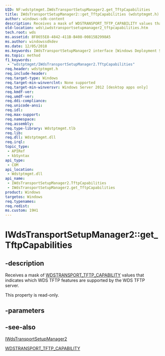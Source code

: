 ```yaml
---
UID: NF:wdstptmgmt.IWdsTransportSetupManager2.get_TftpCapabilities
title: IWdsTransportSetupManager2::get_TftpCapabilities (wdstptmgmt.h)
author: windows-sdk-content
description: Receives a mask of WDSTRANSPORT_TFTP_CAPABILITY values that indicates which WDS TFTP features are supported by the WDS TFTP server.
old-location: wds\iwdstransportsetupmanager2_tftpcapabilities.htm
tech.root: wds
ms.assetid: 8F8655E8-4842-411B-B408-00815B2998A5
ms.author: windowssdkdev
ms.date: 12/05/2018
ms.keywords: IWdsTransportSetupManager2 interface [Windows Deployment Services],TftpCapabilities property, IWdsTransportSetupManager2.TftpCapabilities, IWdsTransportSetupManager2.get_TftpCapabilities, IWdsTransportSetupManager2::TftpCapabilities, IWdsTransportSetupManager2::get_TftpCapabilities, TftpCapabilities property [Windows Deployment Services], TftpCapabilities property [Windows Deployment Services],IWdsTransportSetupManager2 interface, get_TftpCapabilities, wds.iwdstransportsetupmanager2_tftpcapabilities, wdstptmgmt/IWdsTransportSetupManager2::TftpCapabilities, wdstptmgmt/IWdsTransportSetupManager2::get_TftpCapabilities
ms.topic: method
f1_keywords: 
 - "wdstptmgmt/IWdsTransportSetupManager2.TftpCapabilities"
req.header: wdstptmgmt.h
req.include-header: 
req.target-type: Windows
req.target-min-winverclnt: None supported
req.target-min-winversvr: Windows Server 2012 [desktop apps only]
req.kmdf-ver: 
req.umdf-ver: 
req.ddi-compliance: 
req.unicode-ansi: 
req.idl: 
req.max-support: 
req.namespace: 
req.assembly: 
req.type-library: Wdstptmgmt.tlb
req.lib: 
req.dll: Wdstptmgmt.dll
req.irql: 
topic_type:
 - APIRef
 - kbSyntax
api_type:
 - COM
api_location:
 - Wdstptmgmt.dll
api_name:
 - IWdsTransportSetupManager2.TftpCapabilities
 - IWdsTransportSetupManager2.get_TftpCapabilities
product: Windows
targetos: Windows
req.typenames: 
req.redist: 
ms.custom: 19H1
---
```


# IWdsTransportSetupManager2::get_TftpCapabilities


## -description


Receives a mask of <a href="https://docs.microsoft.com/windows/win32/api/wdstptmgmt/ne-wdstptmgmt-wdstransport_tftp_capability">WDSTRANSPORT_TFTP_CAPABILITY</a> values that indicates which WDS TFTP features are supported by the WDS TFTP server.

This property is read-only.


## -parameters


## -see-also




<a href="https://docs.microsoft.com/windows/desktop/api/wdstptmgmt/nn-wdstptmgmt-iwdstransportsetupmanager2">IWdsTransportSetupManager2</a>



<a href="https://docs.microsoft.com/windows/win32/api/wdstptmgmt/ne-wdstptmgmt-wdstransport_tftp_capability">WDSTRANSPORT_TFTP_CAPABILITY</a>
 

 

